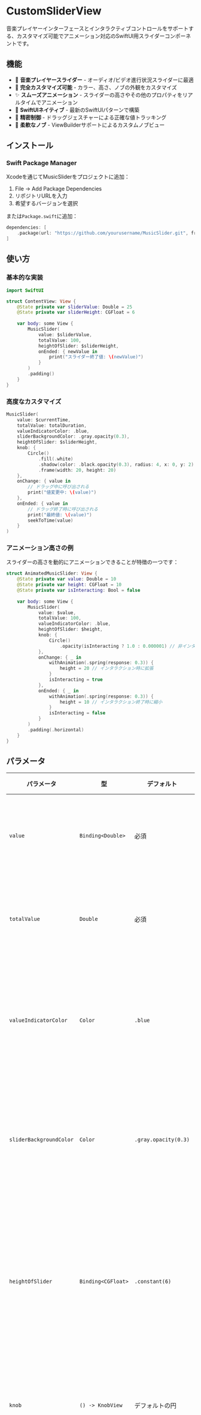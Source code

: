 # CustomSliderView

音楽プレイヤーインターフェースとインタラクティブコントロールをサポートする、カスタマイズ可能でアニメーション対応のSwiftUI用スライダーコンポーネントです。

## 機能

- 🎵 **音楽プレイヤースライダー** - オーディオ/ビデオ進行状況スライダーに最適
- 🎨 **完全カスタマイズ可能** - カラー、高さ、ノブの外観をカスタマイズ
- ✨ **スムーズアニメーション** - スライダーの高さやその他のプロパティをリアルタイムでアニメーション
- 📱 **SwiftUIネイティブ** - 最新のSwiftUIパターンで構築
- 🎯 **精密制御** - ドラッグジェスチャーによる正確な値トラッキング
- 🔧 **柔軟なノブ** - ViewBuilderサポートによるカスタムノブビュー

## インストール

### Swift Package Manager

Xcodeを通じてMusicSliderをプロジェクトに追加：

1. File → Add Package Dependencies
2. リポジトリURLを入力
3. 希望するバージョンを選択

または`Package.swift`に追加：

```swift
dependencies: [
    .package(url: "https://github.com/yourusername/MusicSlider.git", from: "1.0.0")
]
```

## 使い方

### 基本的な実装

```swift
import SwiftUI

struct ContentView: View {
    @State private var sliderValue: Double = 25
    @State private var sliderHeight: CGFloat = 6
    
    var body: some View {
        MusicSlider(
            value: $sliderValue,
            totalValue: 100,
            heightOfSlider: $sliderHeight,
            onEnded: { newValue in
                print("スライダー終了値: \(newValue)")
            }
        )
        .padding()
    }
}
```

### 高度なカスタマイズ

```swift
MusicSlider(
    value: $currentTime,
    totalValue: totalDuration,
    valueIndicatorColor: .blue,
    sliderBackgroundColor: .gray.opacity(0.3),
    heightOfSlider: $sliderHeight,
    knob: {
        Circle()
            .fill(.white)
            .shadow(color: .black.opacity(0.3), radius: 4, x: 0, y: 2)
            .frame(width: 20, height: 20)
    },
    onChange: { value in
        // ドラッグ中に呼び出される
        print("値変更中: \(value)")
    },
    onEnded: { value in
        // ドラッグ終了時に呼び出される
        print("最終値: \(value)")
        seekToTime(value)
    }
)
```

### アニメーション高さの例

スライダーの高さを動的にアニメーションできることが特徴の一つです：

```swift
struct AnimatedMusicSlider: View {
    @State private var value: Double = 10
    @State private var height: CGFloat = 10
    @State private var isInteracting: Bool = false
    
    var body: some View {
        MusicSlider(
            value: $value,
            totalValue: 100,
            valueIndicatorColor: .blue,
            heightOfSlider: $height,
            knob: {
                Circle()
                    .opacity(isInteracting ? 1.0 : 0.000001) // 非インタラクション時にノブを非表示
            },
            onChange: { _ in
                withAnimation(.spring(response: 0.3)) {
                    height = 20 // インタラクション時に拡張
                }
                isInteracting = true
            },
            onEnded: { _ in
                withAnimation(.spring(response: 0.3)) {
                    height = 10 // インタラクション終了時に縮小
                }
                isInteracting = false
            }
        )
        .padding(.horizontal)
    }
}
```

## パラメータ

| パラメータ | 型 | デフォルト | 説明 |
|-----------|------|---------|-------------|
| `value` | `Binding<Double>` | 必須 | 現在のスライダー値 |
| `totalValue` | `Double` | 必須 | スライダーの最大値 |
| `valueIndicatorColor` | `Color` | `.blue` | 進行状況インジケーターの色 |
| `sliderBackgroundColor` | `Color` | `.gray.opacity(0.3)` | スライダートラックの背景色 |
| `heightOfSlider` | `Binding<CGFloat>` | `.constant(6)` | **アニメーション可能**なスライダーの高さ |
| `knob` | `() -> KnobView` | デフォルトの円 | カスタムノブビュー |
| `onChange` | `((Double) -> Void)?` | `nil` | 値変更中に呼び出される |
| `onEnded` | `(Double) -> Void` | 必須 | インタラクション終了時に呼び出される |

## アニメーションのコツ

### 高さアニメーション
`heightOfSlider`パラメータはバインディングなので、ユーザーインタラクションに応じてスライダーの高さをアニメーションできます：

```swift
// スムーズなスプリングアニメーション
withAnimation(.spring(response: 0.4, dampingFraction: 0.8)) {
    height = isActive ? 16 : 8
}

// 弾むエフェクト
withAnimation(.spring(response: 0.3, dampingFraction: 0.6)) {
    height = isPressed ? 24 : 6
}
```

### ノブアニメーション
ノブの外観とプロパティをアニメーション：

```swift
knob: {
    Circle()
        .fill(.white)
        .scaleEffect(isDragging ? 1.2 : 1.0)
        .animation(.easeInOut(duration: 0.2), value: isDragging)
}
```

### ノブを非表示にする
ノブを完全に非表示にしたい場合は、非常に低い透明度のCircleを渡すことができます：

```swift
knob: {
    Circle()
        .opacity(0.000001) // ほぼ透明でノブが見えない
}
```

この方法により、視覚的にはノブが存在しないスライダーを作成できますが、タッチ操作は正常に機能します。

## 使用例

### 音楽プレイヤー連携

```swift
struct MusicPlayerView: View {
    @State private var currentTime: Double = 0
    @State private var sliderHeight: CGFloat = 4
    let totalDuration: Double = 180 // 3分
    
    var body: some View {
        VStack {
            Text("再生中")
            
            MusicSlider(
                value: $currentTime,
                totalValue: totalDuration,
                valueIndicatorColor: .accentColor,
                heightOfSlider: $sliderHeight,
                onChange: { _ in
                    withAnimation(.easeInOut(duration: 0.2)) {
                        sliderHeight = 8
                    }
                },
                onEnded: { newTime in
                    withAnimation(.easeInOut(duration: 0.2)) {
                        sliderHeight = 4
                    }
                    // オーディオプレイヤーで新しい時間にシーク
                    audioPlayer.seek(to: newTime)
                }
            )
            
            HStack {
                Text(formatTime(currentTime))
                Spacer()
                Text(formatTime(totalDuration))
            }
            .font(.caption)
            .foregroundColor(.secondary)
        }
        .padding()
    }
}
```

### カスタムスタイルスライダー

```swift
MusicSlider(
    value: $progress,
    totalValue: 100,
    valueIndicatorColor: .gradient(colors: [.purple, .pink]),
    sliderBackgroundColor: .black.opacity(0.1),
    heightOfSlider: $height,
    knob: {
        RoundedRectangle(cornerRadius: 4)
            .fill(.white)
            .frame(width: 8, height: 16)
            .shadow(radius: 2)
    }
)
```

## 動作環境

- iOS 17.0以降
- Xcode 15.0以降
- Swift 5.9以降

## 貢献

貢献を歓迎します！プルリクエストを気軽に送信してください。

---

**プロヒント**: アニメーション高さ機能により、スライダーがより反応的で洗練された印象になります。アプリの個性に合わせて異なるアニメーションカーブとタイミングを試してみてください！🎵✨
